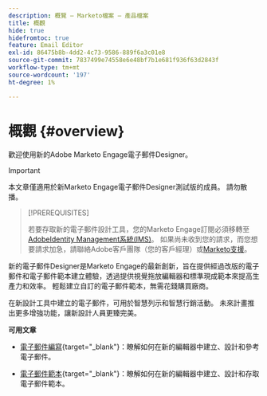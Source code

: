 ```yaml
---
description: 概覽 — Marketo檔案 — 產品檔案
title: 概觀
hide: true
hidefromtoc: true
feature: Email Editor
exl-id: 86475b8b-4dd2-4c73-9586-889f6a3c01e8
source-git-commit: 7837499e74558e6e48bf7b1e681f936f63d2843f
workflow-type: tm+mt
source-wordcount: '197'
ht-degree: 1%

---
```


# 概觀 {#overview}

歡迎使用新的Adobe Marketo Engage電子郵件Designer。

>[!IMPORTANT]
>
>本文章僅適用於新Marketo Engage電子郵件Designer測試版的成員。 請勿散播。

>[!PREREQUISITES]
>
>若要存取新的電子郵件設計工具，您的Marketo Engage訂閱必須移轉至[AdobeIdentity Management系統(IMS)](https://experienceleague.adobe.com/en/docs/marketo/using/product-docs/administration/marketo-with-adobe-identity/adobe-identity-management-overview)。 如果尚未收到您的請求，而您想要請求加急，請聯絡Adobe客戶團隊（您的客戶經理）或[Marketo支援](https://nation.marketo.com/t5/support/ct-p/Support)。

新的電子郵件Designer是Marketo Engage的最新創新，旨在提供經過改版的電子郵件和電子郵件範本建立體驗，透過提供視覺拖放編輯器和標準現成範本來提高生產力和效率。 輕鬆建立自訂的電子郵件範本，無需花錢購買廠商。

在新設計工具中建立的電子郵件，可用於智慧列示和智慧行銷活動。 未來計畫推出更多增強功能，讓新設計人員更臻完美。

**可用文章**

* [電子郵件編寫](/help/marketo/product-docs/email-marketing/general/beta-new-email-designer/email-authoring.md){target="_blank"}：瞭解如何在新的編輯器中建立、設計和參考電子郵件。

* [電子郵件範本](/help/marketo/product-docs/email-marketing/general/beta-new-email-designer/email-templates.md){target="_blank"}：瞭解如何在新的編輯器中建立、設計和存取電子郵件範本。
